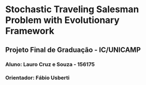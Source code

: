 # Stochastic Traveling Salesman Problem with Evolutionary Framework
## Projeto Final de Graduação - IC/UNICAMP
### Aluno: Lauro Cruz e Souza - 156175
### Orientador: Fábio Usberti

